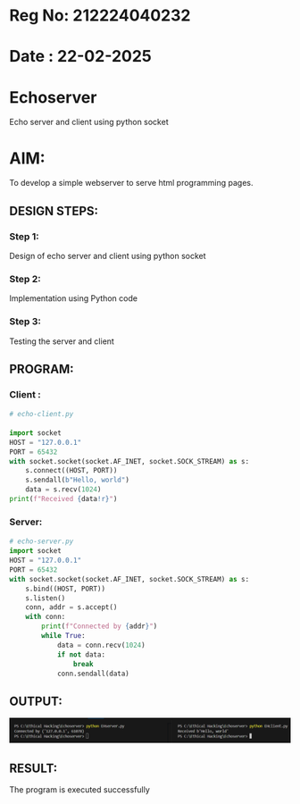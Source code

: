 # Reg No: 212224040232
# Date  : 22-02-2025
# Echoserver
Echo server and client using python socket

# AIM:

To develop a simple webserver to serve html programming pages.

## DESIGN STEPS:

### Step 1:

Design of echo server and client using python socket

### Step 2:

Implementation using Python code

### Step 3:

Testing the server and client 

## PROGRAM:
### Client :
```python
# echo-client.py

import socket
HOST = "127.0.0.1"
PORT = 65432  
with socket.socket(socket.AF_INET, socket.SOCK_STREAM) as s:
    s.connect((HOST, PORT))
    s.sendall(b"Hello, world")
    data = s.recv(1024)
print(f"Received {data!r}")
```

### Server:
```python
# echo-server.py
import socket
HOST = "127.0.0.1"
PORT = 65432  
with socket.socket(socket.AF_INET, socket.SOCK_STREAM) as s:
    s.bind((HOST, PORT))
    s.listen()
    conn, addr = s.accept()
    with conn:
        print(f"Connected by {addr}")
        while True:
            data = conn.recv(1024)
            if not data:
                break
            conn.sendall(data)
```
## OUTPUT:
![alt text](<Screenshot 2025-03-03 143027.png>)

## RESULT:
The program is executed successfully
